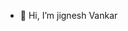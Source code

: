 - 👋 Hi, I’m jignesh Vankar 

<!---
jigneshv719/jigneshv719 is a ✨ special ✨ repository because its `README.md` (this file) appears on your GitHub profile.
You can click the Preview link to take a look at your changes.
--->
